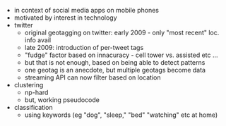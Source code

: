 * in context of social media apps on mobile phones
* motivated by interest in technology
* twitter
	* original geotagging on twitter: early 2009 - only "most recent" loc. info avail
	* late 2009: introduction of per-tweet tags
    * "fudge" factor based on innacuracy - cell tower vs. assisted etc ...
    * but that is not enough, based on being able to detect patterns
    * one geotag is an anecdote, but multiple geotags become data
	* streaming API can now filter based on location
* clustering
	* np-hard
	* but, working pseudocode
* classification
	* using keywords (eg "dog", "sleep," "bed" "watching" etc at home)
	
